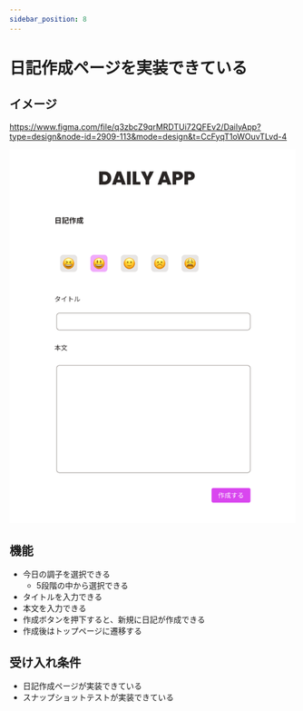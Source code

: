 ```yaml
---
sidebar_position: 8
---
```


# 日記作成ページを実装できている

## イメージ

https://www.figma.com/file/q3zbcZ9qrMRDTUi72QFEv2/DailyApp?type=design&node-id=2909-113&mode=design&t=CcFyqT1oWOuvTLvd-4

![img.png](assets/create-page.png)

## 機能

- 今日の調子を選択できる
  - 5段階の中から選択できる
- タイトルを入力できる
- 本文を入力できる
- 作成ボタンを押下すると、新規に日記が作成できる
- 作成後はトップページに遷移する

## 受け入れ条件

- 日記作成ページが実装できている
- スナップショットテストが実装できている
